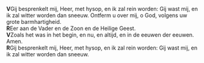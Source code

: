 **V**Gij besprenkelt mij, Heer, met hysop, en ik zal rein worden: Gij
wast mij, en ik zal witter worden dan sneeuw. Ontferm u over mij, o God,
volgens uw grote barmhartigheid.  
**R**Eer aan de Vader en de Zoon en de Heilige Geest.  
**V**Zoals het was in het begin, en nu, en altijd, en in de eeuwen der
eeuwen. Amen.  
**R**Gij besprenkelt mij, Heer, met hysop, en ik zal rein worden: Gij
wast mij, en ik zal witter worden dan sneeuw.
